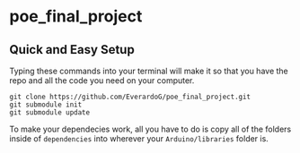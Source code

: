 # poe_final_project

## Quick and Easy Setup

Typing these commands into your terminal will make it so that you have the repo and all the code you need on your computer.
```
git clone https://github.com/EverardoG/poe_final_project.git
git submodule init
git submodule update
```

To make your dependecies work, all you have to do is copy all of the folders inside of `dependencies` into wherever your `Arduino/libraries` folder is.
<!---
## Making dependecies work
Since all the dependencies are actually git submodules and submodules work weird, you're going to have to do some extra steps to get all the code you need. All you have to do is go into where you've cloned your repo and do the following:



```
git submodule init
git submodule update
```

To get dependicies working, just move the subfolders in your folder for Arduino libraries. If you want to get fancy with it, you can create soft links from your Arduino libraries folder to the dependencies in this repo. This makes it so that your arduino libraries folder can find these dependencies without having to move anything. You can do this as follows:

```
ln -s <your-arduino-libraries-dir>/Adafruit_9DOF Adafruit_9DOF
ln -s <your-arduino-libraries-dir>/Adafruit_L3GD20_U Adafruit_L3GD20_U
ln -s <your-arduino-libraries-dir>/Adafruit_LSM303DLHC Adafruit_LSM303DLHC
ln -s <your-arduino-libraries-dir>/Adafruit_Sensor Adafruit_Sensor
```
-->
